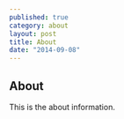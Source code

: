 ```yaml
---
published: true
category: about
layout: post
title: About
date: "2014-09-08"
---
```


## About

This is the about information.